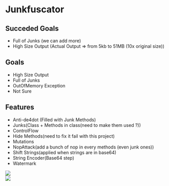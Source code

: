 # Junkfuscator

## Succeded Goals
- Full of Junks (we can add more)
- High Size Output (Actual Output => from 5kb to 51MB (10x original size))

## Goals

- High Size Output
- Full of Junks
- OutOfMemory Exception
- Not Sure

## Features

- Anti-de4dot (Filled with Junk Methods)
- Junks(Class + Methods in class(need to make them used ?))
- ControlFlow
- Hide Methods(need to fix it fail with this project)
- Mutations
- NopAttack(add a bunch of nop in every methods (even junk ones))
- Shift Strings(applied when strings are in base64)
- String Encoder(Base64 step)
- Watermark

![](https://i.imgur.com/mfp019k.png)<br>![](https://i.imgur.com/sqjid2O.gif)

